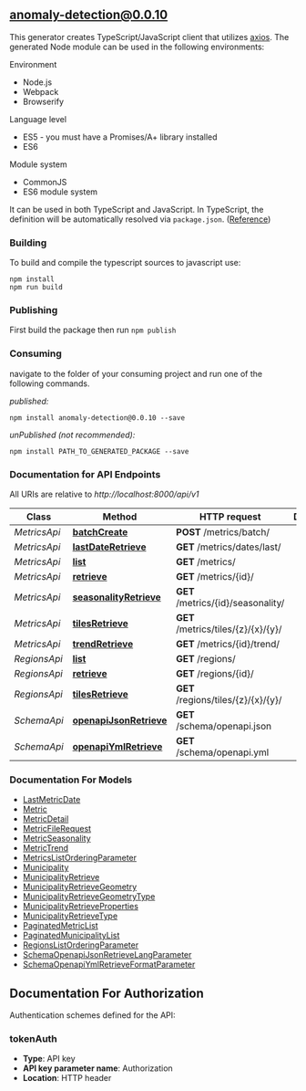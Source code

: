 ## anomaly-detection@0.0.10

This generator creates TypeScript/JavaScript client that utilizes [axios](https://github.com/axios/axios). The generated Node module can be used in the following environments:

Environment
* Node.js
* Webpack
* Browserify

Language level
* ES5 - you must have a Promises/A+ library installed
* ES6

Module system
* CommonJS
* ES6 module system

It can be used in both TypeScript and JavaScript. In TypeScript, the definition will be automatically resolved via `package.json`. ([Reference](https://www.typescriptlang.org/docs/handbook/declaration-files/consumption.html))

### Building

To build and compile the typescript sources to javascript use:
```
npm install
npm run build
```

### Publishing

First build the package then run `npm publish`

### Consuming

navigate to the folder of your consuming project and run one of the following commands.

_published:_

```
npm install anomaly-detection@0.0.10 --save
```

_unPublished (not recommended):_

```
npm install PATH_TO_GENERATED_PACKAGE --save
```

### Documentation for API Endpoints

All URIs are relative to *http://localhost:8000/api/v1*

Class | Method | HTTP request | Description
------------ | ------------- | ------------- | -------------
*MetricsApi* | [**batchCreate**](docs/MetricsApi.md#batchcreate) | **POST** /metrics/batch/ | 
*MetricsApi* | [**lastDateRetrieve**](docs/MetricsApi.md#lastdateretrieve) | **GET** /metrics/dates/last/ | 
*MetricsApi* | [**list**](docs/MetricsApi.md#list) | **GET** /metrics/ | 
*MetricsApi* | [**retrieve**](docs/MetricsApi.md#retrieve) | **GET** /metrics/{id}/ | 
*MetricsApi* | [**seasonalityRetrieve**](docs/MetricsApi.md#seasonalityretrieve) | **GET** /metrics/{id}/seasonality/ | 
*MetricsApi* | [**tilesRetrieve**](docs/MetricsApi.md#tilesretrieve) | **GET** /metrics/tiles/{z}/{x}/{y}/ | 
*MetricsApi* | [**trendRetrieve**](docs/MetricsApi.md#trendretrieve) | **GET** /metrics/{id}/trend/ | 
*RegionsApi* | [**list**](docs/RegionsApi.md#list) | **GET** /regions/ | 
*RegionsApi* | [**retrieve**](docs/RegionsApi.md#retrieve) | **GET** /regions/{id}/ | 
*RegionsApi* | [**tilesRetrieve**](docs/RegionsApi.md#tilesretrieve) | **GET** /regions/tiles/{z}/{x}/{y}/ | 
*SchemaApi* | [**openapiJsonRetrieve**](docs/SchemaApi.md#openapijsonretrieve) | **GET** /schema/openapi.json | 
*SchemaApi* | [**openapiYmlRetrieve**](docs/SchemaApi.md#openapiymlretrieve) | **GET** /schema/openapi.yml | 


### Documentation For Models

 - [LastMetricDate](docs/LastMetricDate.md)
 - [Metric](docs/Metric.md)
 - [MetricDetail](docs/MetricDetail.md)
 - [MetricFileRequest](docs/MetricFileRequest.md)
 - [MetricSeasonality](docs/MetricSeasonality.md)
 - [MetricTrend](docs/MetricTrend.md)
 - [MetricsListOrderingParameter](docs/MetricsListOrderingParameter.md)
 - [Municipality](docs/Municipality.md)
 - [MunicipalityRetrieve](docs/MunicipalityRetrieve.md)
 - [MunicipalityRetrieveGeometry](docs/MunicipalityRetrieveGeometry.md)
 - [MunicipalityRetrieveGeometryType](docs/MunicipalityRetrieveGeometryType.md)
 - [MunicipalityRetrieveProperties](docs/MunicipalityRetrieveProperties.md)
 - [MunicipalityRetrieveType](docs/MunicipalityRetrieveType.md)
 - [PaginatedMetricList](docs/PaginatedMetricList.md)
 - [PaginatedMunicipalityList](docs/PaginatedMunicipalityList.md)
 - [RegionsListOrderingParameter](docs/RegionsListOrderingParameter.md)
 - [SchemaOpenapiJsonRetrieveLangParameter](docs/SchemaOpenapiJsonRetrieveLangParameter.md)
 - [SchemaOpenapiYmlRetrieveFormatParameter](docs/SchemaOpenapiYmlRetrieveFormatParameter.md)


<a id="documentation-for-authorization"></a>
## Documentation For Authorization


Authentication schemes defined for the API:
<a id="tokenAuth"></a>
### tokenAuth

- **Type**: API key
- **API key parameter name**: Authorization
- **Location**: HTTP header

